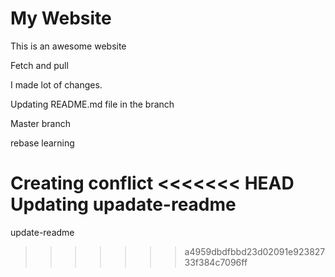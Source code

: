 # My Website
This is an awesome website

Fetch and pull

I made lot of changes. 

Updating README.md file in the branch

Master branch

rebase learning

Creating conflict 
<<<<<<< HEAD
Updating upadate-readme
=======
update-readme
>>>>>>> a4959dbdfbbd23d02091e92382733f384c7096ff
